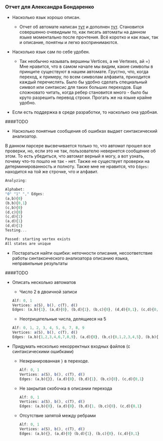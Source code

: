 ### Отчет для Александра Бондаренко

   * Насколько язык хорошо описан.
        * Отчет об автомате написан [тут](https://github.com/AlexandrBon/fl-2021-hse-win/blob/HW01/3%2C%204.pdf) 
         и дополнен [тут](https://github.com/AlexandrBon/fl-2021-hse-win/blob/HW02/2-fixed.pdf). Становится 
         совершенно очевидным то, как писать автоматы на данном языке моментально после 
         прочтения. Всё коротко и как язык, так и описание, понятны и легко воспринимаются. 
   
   * Насколько язык сам по себе удобен.
        *  Так необычно называть вершины Vertices, а не Vertexes, ай =)
         Мне нравится, что в самом начале мы видим, какие символы в принципе существуют в нашем автомате.
         Грустно, что, когда переход, к примеру, по всем символам алфавита, приходится каждый перечислять.
         Было бы удобно сделать специальный символ или синтаксис для таких больших переходов. 
         Еще сложновато читать, когда ребер становится много - было бы круто разрешить перевод строки.
         Прогать же на языке крайне удобно.
   
   * Если есть поддержка в среде разработки, то насколько она удобная.
    
####TODO
   
   * Насколько понятные сообщения об ошибках выдает синтаксический анализатор.
   
   В данном парсере высвечивается только то, что автомат прошел все проверки, но, если это не так, 
   пользователю невернется сообщение об этом. То есть убедиться, что автомат верный я могу, а вот
   узнать, почему что-то пошло не так - нет. Также не существует проверки на детерминированность
   и полноту. Также мне не нравится, что `Edges:` находится на той
   же строчке, что и алфавит.  
```javascript
Analyzing:

Alphabet:
"0" "1" "," Edges: 
(a,b){0}
(b,b){0,1}
(c,b){0}
(d,c){0}
(c,d){1}
(a,d){1}
(d,d){1}
Testing...

Passed: starting vertex exists
All states are unique
```
   
   * Постараться найти ошибки: неточности описания, несоответствие работы синтаксического анализатора описанию языка, неправильные результаты
   
####TODO
   
   * Описать несколько автоматов
        * Число 2 в двоичной записи
        ```javascript
     Alf: 0, 1
     Vertices: a(S), b(), c(T), d()
     Edges: (a,b){1}, (a,d){0}, (b,d){1}, (b,c){0}, (d,d){0,1}, (c,d){0,1}
        ```
       * Неотрицательные числа, делящиеся на 5
       ```javascript
     Alf: 0, 1, 2, 3, 4, 5, 6, 7, 8, 9
     Vertices: a(S), b(), c(T), d()
     Edges: (a,b){1,2,3,4,6,7,8,9}, (a,d){0}, (b,c){0,1,2,3,4,5}, (b,b){1,2,3,4,6,7,8,9}, (d,d){0,1,2,3,4,6,7,8,9}, (c,b){1,2,3,4,5,6,7,8,9}, (a,c){5}
        ```
        
   * Придумать несколько некорректных входных файлов (с синтаксическими ошибками)
   
       * Неэкранированная `}` в переходе. 
           ```javascript
         Alf: 0, 1
         Vertices: a(S), b(), c(T), d()
         Edges: (a,b){}}, (a,d){0}, (b,d){1}, (b,c){0}, (c,d){0,1}
            ```
       * Не закрытая скобочка в описании перехода
           ```javascript
         Alf: 0, 1
         Vertices: a(S), b(), c(T), d()
         Edges: (a,b){0}, (a,d){0}, (b,d){1, (b,c){0}, (c,d){0,1}
            ```
         
       * Отсутствие запятой между ребрами
           ```javascript
         Alf: 0, 1
         Vertices: a(S), b(), c(T), d()
         Edges: (a,b){}, (a,d){0} (b,d){1}, (b,c){0}, (c,d){0,1}
            ```